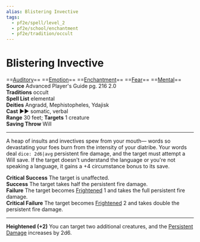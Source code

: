 ```yaml
---
alias: Blistering Invective
tags:
  - pf2e/spell/level_2
  - pf2e/school/enchantment
  - pf2e/tradition/occult
---
```


# Blistering Invective

==[Auditory](Auditory.md)== ==[Emotion](Emotion.md)== ==[Enchantment](Enchantment.md)== ==[Fear](Fear.md)== ==[Mental](Mental.md)==  
__Source__ Advanced Player's Guide pg. 216 2.0  
**Traditions** occult  
**Spell List** elemental  
**Deities** Angradd, Mephistopheles, Ydajisk  
**Cast** ►► somatic, verbal  
**Range** 30 feet; **Targets** 1 creature  
**Saving Throw** Will

---

A heap of insults and invectives spew from your mouth— words so devastating your foes burn from the intensity of your diatribe. Your words deal `dice: 2d6|avg` persistent fire damage, and the target must attempt a Will save. If the target doesn't understand the language or you're not speaking a language, it gains a +4 circumstance bonus to its save.

**Critical Success** The target is unaffected.  
**Success** The target takes half the persistent fire damage.  
**Failure** The target becomes [Frightened](Frightened.md) 1 and takes the full persistent fire damage.  
**Critical Failure** The target becomes [Frightened](Frightened.md) 2 and takes double the persistent fire damage.

<hr>

**Heightened (+2)** You can target two additional creatures, and the [Persistent Damage](Persistent%20Damage.md) increases by 2d6.
